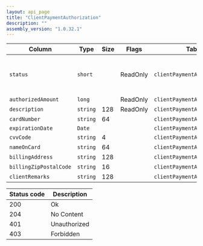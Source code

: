 ```yaml
---
layout: api_page
title: "ClientPaymentAuthorization"
description: ""
assembly_version: "1.0.32.1"
---
```




| Column | Type | Size | Flags | Table | Description |
| ------ | ---- | ---- | ----- | ----- | ----------- |
| `status` | `short` |  | ReadOnly | `clientPaymentAuthorization` | Pending = 1, Authorized = 2, Expired = 3
| `authorizedAmount` | `long` |  | ReadOnly | `clientPaymentAuthorization` | 
| `description` | `string` | 128 | ReadOnly | `clientPaymentAuthorization` | 
| `cardNumber` | `string` | 64 |  | `clientPaymentAuthorization` | 
| `expirationDate` | `Date` |  |  | `clientPaymentAuthorization` | 
| `cvvCode` | `string` | 4 |  | `clientPaymentAuthorization` | 
| `nameOnCard` | `string` | 64 |  | `clientPaymentAuthorization` | 
| `billingAddress` | `string` | 128 |  | `clientPaymentAuthorization` | 
| `billingZipPostalCode` | `string` | 16 |  | `clientPaymentAuthorization` | 
| `clientRemarks` | `string` | 128 |  | `clientPaymentAuthorization` | 

| Status code | Description |
| ----------- | ----------- |
| 200 | Ok |
| 204 | No Content |
| 401 | Unauthorized |
| 403 | Forbidden |


